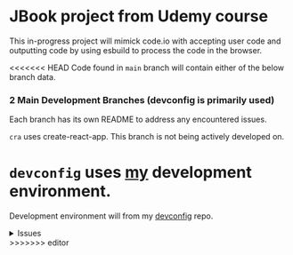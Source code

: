 # JBook project from Udemy course

This in-progress project will mimick code.io with accepting user code and outputting
code by using esbuild to process the code in the browser.

<<<<<<< HEAD
Code found in `main` branch will contain either of the below branch data.

### 2 Main Development Branches (devconfig is primarily used)

Each branch has its own README to address any encountered issues.

`cra` uses create-react-app. This branch is not being actively developed on.

`devconfig` uses [my](https://github.com/justin0979/devconfig)
development environment.
=======
Development environment will from my
[devconfig](https://github.com/justin0979/devconfig) repo.

<details>
  <summary>Issues</summary>

<details>
<summary>
2 ways to solve (2nd solution is best):
</summary>
<summary>
Solved issue with my dev-configuration to add `esbuild.wasm`
file to `dist` directory by running:
</summary>

`ERROR in Conflict: Multiple assets emit different content to the same filename index.html`

</summary>

In `webpack.dev.js`:

```javascript
output: {
  publicPath: 'auto';
}
```

<summary>
Another solution is to set `wasmURL` in `esbuild.startService` to use `unpkg`
</summary>

```javascript
const startService = async () => {
  const service = await esbuild.startService({
    worker: true,
    wasmURL:
      'https://unpkg.com/esbuild-wasm@0.8.27/esbuild.wasm',
  });
};
```

Now, `esbuild.wasm` does not need to be added to `public/`.

</details>

---

<details>

<summary>Solved issue with saving changes and browser showing error:</summary>

```sh
GET http://localhost:3000/favicon.ico  [HTTP/1.1 404 Not Found 0ms]
```

In `config/webpack.common.js` add:

```javascript
module.exports = {
  // ...,
  plugins: [
    new CopyWebpackPlugin({
      patterns: [
        {
          from: 'public/esbuild.wasm',
        },
      ],
    }),
  ],
};
```

</details>

---

</details>
>>>>>>> editor
